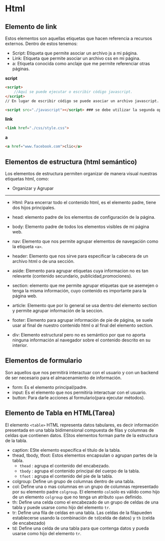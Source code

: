 # Html
## Elemento de link
Estos elementos son aquellas etiquetas que hacen referencia a recursos externos.
Dentro de estos tenemos:
- Script: Etiqueta que permite asociar un archivo js a mi página.
- Link: Etiqueta que permite asociar un archivo css en mi página.
- a: Etiqueta conocida como anclaje que me permite referenciar otras páginas.
  
**script**
```html
<script>
    //Aquí se puede ejecutar o escribir código javascript.
</script>
// En lugar de escribir código se puede asociar un archivo javascript.

<script src="./javascript"></script> ### se debe utilizar la segunda opción.
```

**link**
```html
<link href="./css/style.css">
```
**a**
```html
<a href="www.facebook.com">clic</a>
```
## Elementos de estructura (html semántico)
Los elementos de estructura permiten organizar de manera visual nuestras etiquetas html, como:
  - Organizar y Agrupar

--------------------------------------------------------------------------------------------------------------------------
- Html: Para encerrar todo el contenido html, es el elemento padre, tiene dos hijos principales.
- head: elemento padre de los elementos de configuración de la página.
- body: Elemento padre de todos los elementos visibles de mi página web.
- nav: Elemento que nos permite agrupar elementos de navegación como la etiqueta ```<a>```.
- header: Elemento que nos sirve para especificar la cabecera de un archivo html o de una sección.
- aside: Elemento para agrupar etiquetas cuya informacion no es tan relevante (contenido secundario, publicidad,promociones).
- section: elemento que me permite agrupar etiquetas que se asemejen o tenga la misma información, cuyo contenido es importante para la página web.
- article: Elemento que por lo general se usa dentro del elemento section y permite agrupar información de la seccion.
- footer: Elemento para agrupar información de pie de página, se suele usar al final de nuestro contenido html o al final del elemento section.

- div: Elemento estructural pero no es semántico por que no aporta ninguna información al navegador sobre el contenido descrito en su interior.
  
## Elementos de formulario
Son aquellos que nos permitirá interactuar con el usuario y con un backend de ser necesario para el almacenamiento de información.

- form: Es el elemento principal/padre.
- input: Es el elemento que nos permitiría interactuar con el usuario.
- button: Para darle acciones al formulario(para ejecutar métodos).

## Elemento de Tabla en HTML(Tarea)
El elemento `<table>` HTML representa datos tabulares, es decir información presentada en una tabla bidimensional compuesta de filas y columnas de celdas que contienen datos.
EStos elementos forman parte de la estructura de la tabla.
- caption: ESte elemento especifica el título de la tabla.
- thead, tbody, tfoot: Estos elementos encapsulan o agrupan partes de la tabla.
  - `thead` : agrupa el contenido del encabezado.
  - `tbody` : agrupa el contenido principal del cuerpo de la tabla.
  - `tfoot` : agrupa el contenido del pie de la tabla.
- colgroup: Define un grupo de columnas dentro de una tabla.
- col: Define una o mas columnas en un grupo de columnas representado por su elemento padre `colgroup`. El elemento `col`solo es válido como hijo de un elemento `colgroup` que no tenga un atributo `span` definido.
- th: Define una celda como el encabezado de un grupo de celdas de una tabla y puede usarse como hijo del elemento `tr`.
- tr: Define una fila de celdas en una tabla. Las celdas de la filapueden establecerse usando la combinación de `td`(celda de datos) y `th` (celda de encabezado)
- td: Define una celda de una tabla para que contenga datos y pueda usarse como hijo del elemento `tr`.




<!-- ¿Qué es la persistencia de datos?
 Se refiere a la caracteristica de conservar información más alla del tiempo de ejecución de una aplicación, permitiendo que los datos estén disponibles incluso despues de reiniciar el sistema o la aplicación.-->
  